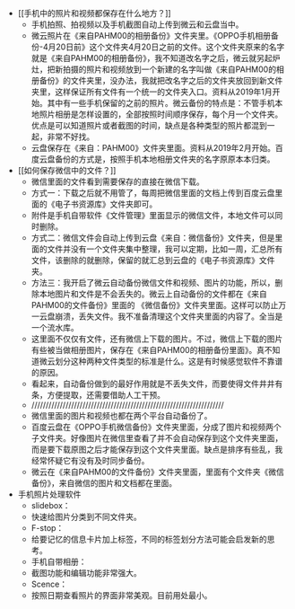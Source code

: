 - [[手机中的照片和视频都保存在什么地方？]]
    - 手机拍照、拍视频以及手机截图自动上传到微云和云盘当中。
    - 微云照片在《来自PAHM00的相册备份》文件夹里。《OPPO手机相册备份-4月20日前》这个文件夹4月20日之前的文件。这个文件夹原来的名字就是《来自PAHM00的相册备份》，我不知道改名字之后，微云就另起炉灶，把新拍摄的照片和视频放到一个新建的名字叫做《来自PAHM00的相册备份》的文件夹里，没办法，我就把改名字之后的文件夹放回到新文件夹里，这样保证所有文件有一个统一的文件夹入口。资料从2019年1月开始。其中有一些手机保留的之前的照片。微云备份的特点是：不管手机本地照片相册是怎样设置的，全部按照时间顺序保存，每个月一个文件夹。优点是可以知道照片或者截图的时间，缺点是各种类型的照片都混到一起，非常不好找。
    - 云盘保存在《来自：PAHM00》文件夹里面。资料从2019年2月开始。百度云盘备份的方式是，按照手机本地相册文件夹的名字原原本本归类。
- [[如何保存微信中的文件？]]
    - 微信里面的文件看到需要保存的直接在微信下载。
    - 方式一：下载之后就不用管了，每周把微信里面的文档上传到百度云盘里面的《电子书资源库》文件夹即可。
    - 附件是手机自带软件《文件管理》里面显示的微信文件，本地文件可以同时删除。
    - 方式二：微信文件会自动上传到云盘《来自：微信备份》文件夹，但是里面的文件并没有一个文件夹集中整理，我可以定期，比如一周，汇总所有文件，该删除的就删除，保留的就汇总到云盘的《电子书资源库》文件夹。
    - 方法三：我开启了微云自动备份微信文件和视频、图片的功能，所以，删除本地图片和文件是不会丢失的。微云上自动备份的文件都在《来自PAHM00的文件备份》里面的 《微信备份》文件夹里面。这样可以防止万一云盘崩溃，丢失文件。我不准备清理这个文件夹里面的内容了。全当是一个流水库。
    - 这里面不仅仅有文件，还有微信上下载的图片。不过，微信上下载的图片有些被当做相册图片，保存在《来自PAHM00的相册备份里面》。真不知道微云划分这种两种文件类型的标准是什么。这是有时候感觉软件不靠谱的原因。
    - 看起来，自动备份做到的最好作用就是不丢失文件，而要使得文件井井有条，方便提取，还需要借助人工干预。
    - ////////////////////////////////////////////////////////////////////
    - 微信里面的图片和视频也都在两个平台自动备份了。
    - 百度云盘在《OPPO手机微信备份》文件夹里面，分成了图片和视频两个子文件夹。好像图片在微信里查看了并不会自动保存到这个文件夹里面，而是要下载原图之后才能保存到这个文件夹里面。缺点是排序有些乱，我经常怀疑它有没有及时同步备份。
    - 微云在《来自PAHM00的文件备份》文件夹里面，里面有个文件夹《微信备份》，来自微信的图片和文档都在里面。
- 手机照片处理软件
    - slidebox：
    - 快速给图片分类到不同文件夹。
    - F-stop：
    - 给要记忆的信息卡片加上标签，不同的标签划分方法可能会启发新的思考。
    - 手机自带相册：
    - 截图功能和编辑功能非常强大。
    - Scence：
    - 按照日期查看照片的界面非常美观。目前用处最小。
